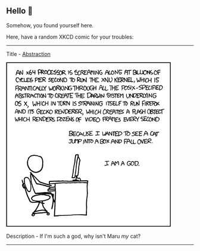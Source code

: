 ## Hello 👀

Somehow, you found yourself here.

Here, have a random XKCD comic for your troubles:

-----------------------------------

Title - [Abstraction](https://xkcd.com/676)

![Abstraction](./random_comic.png)

Description - If I'm such a god, why isn't Maru *my* cat?

-----------------------------------